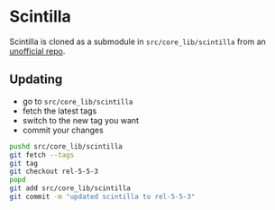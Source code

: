 # Scintilla

Scintilla is cloned as a submodule in `src/core_lib/scintilla` from an
[unofficial repo](https://github.com/borco/scintilla).

## Updating

* go to `src/core_lib/scintilla`
* fetch the latest tags
* switch to the new tag you want
* commit your changes

```bash
pushd src/core_lib/scintilla
git fetch --tags
git tag
git checkout rel-5-5-3
popd
git add src/core_lib/scintilla
git commit -m "updated scintilla to rel-5-5-3"
```
